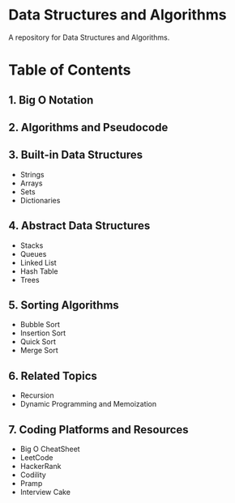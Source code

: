 # Data Structures and Algorithms

A repository for Data Structures and Algorithms. 

# Table of Contents 

## 1. Big O Notation 

## 2. Algorithms and Pseudocode 

## 3. Built-in Data Structures
 <ul>
  <li>Strings</li>
  <li>Arrays</li>
  <li>Sets</li>
  <li>Dictionaries</li>
</ul>
      

## 4. Abstract Data Structures
 <ul>
  <li>Stacks</li>
  <li>Queues</li>
  <li>Linked List</li>
  <li>Hash Table</li>
  <li>Trees</li>
</ul>

## 5. Sorting Algorithms
 <ul>
  <li>Bubble Sort</li>
  <li>Insertion Sort</li>
  <li>Quick Sort</li>
  <li>Merge Sort</li>
</ul>

## 6. Related Topics 
 <ul>
  <li>Recursion</li>
  <li>Dynamic Programming and Memoization</li>
</ul>

## 7. Coding Platforms and Resources
 <ul>
  <li>Big O CheatSheet</li>
  <li>LeetCode</li>
  <li>HackerRank</li>
  <li>Codility</li>
  <li>Pramp</li>
 <li>Interview Cake</li>
</ul>

      
